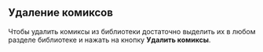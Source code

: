 ## Удаление комиксов

Чтобы удалить комиксы из библиотеки достаточно выделить их в любом разделе библиотеке и нажать на кнопку **Удалить комиксы**.  
